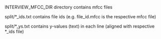 INTERVIEW_MFCC_DIR directory contains mfcc files

split/*_ids.txt contains file ids (e.g. file_id.mfcc is the respective mfcc file)

split/*_ys.txt contains y-values (text) in each line (aligned with respective *_ids file)
